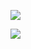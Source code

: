 ![](https://www.nta.go.jp/tmp/663544a2-5fc4-4788-941d-950f02804e4f/images/1a014819dc8b4adc26cd64e13bc7faf4497af884540a68f86bec8a7a3413f830.jpg)

![](https://www.nta.go.jp/tmp/663544a2-5fc4-4788-941d-950f02804e4f/images/d0f99a1fd12c66bbdbf5730060cec461bb499103dc56b1de36414bfbefb78fc8.jpg)